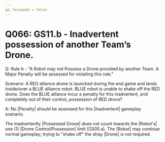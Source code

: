 ```yaml
---
qa_reviewed = false
---
```


# Q066: GS11.b - Inadvertent possession of another Team’s Drone.

Q: Rule <GS11>b - "A Robot may not Possess a Drone provided by another Team. A Major Penalty will be assessed for violating this rule."

Scenario: A RED alliance drone is launched during the end game and lands inside/over a BLUE alliance robot. BLUE robot is unable to shake off the RED drone. Does the BLUE alliance incur a penalty for this inadvertent, and completely out of their control, possession of RED drone?

A: No |Penalty| should be assessed for this |Inadvertent| gameplay scenario. 

The inadvertently |Possessed Drone| does not count towards the |Robot's| one (1) |Drone Control/Possession| limit (GS05.a). The |Robot| may continue normal gameplay; trying to "shake off" the stray |Drone| is not required.